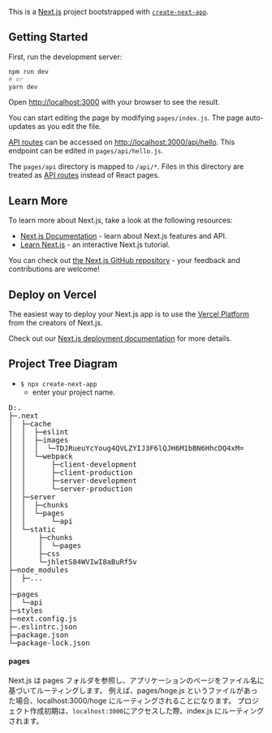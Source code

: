 This is a [Next.js](https://nextjs.org/) project bootstrapped with [`create-next-app`](https://github.com/vercel/next.js/tree/canary/packages/create-next-app).

## Getting Started

First, run the development server:

```bash
npm run dev
# or
yarn dev
```

Open [http://localhost:3000](http://localhost:3000) with your browser to see the result.

You can start editing the page by modifying `pages/index.js`. The page auto-updates as you edit the file.

[API routes](https://nextjs.org/docs/api-routes/introduction) can be accessed on [http://localhost:3000/api/hello](http://localhost:3000/api/hello). This endpoint can be edited in `pages/api/hello.js`.

The `pages/api` directory is mapped to `/api/*`. Files in this directory are treated as [API routes](https://nextjs.org/docs/api-routes/introduction) instead of React pages.

## Learn More

To learn more about Next.js, take a look at the following resources:

- [Next.js Documentation](https://nextjs.org/docs) - learn about Next.js features and API.
- [Learn Next.js](https://nextjs.org/learn) - an interactive Next.js tutorial.

You can check out [the Next.js GitHub repository](https://github.com/vercel/next.js/) - your feedback and contributions are welcome!

## Deploy on Vercel

The easiest way to deploy your Next.js app is to use the [Vercel Platform](https://vercel.com/new?utm_medium=default-template&filter=next.js&utm_source=create-next-app&utm_campaign=create-next-app-readme) from the creators of Next.js.

Check out our [Next.js deployment documentation](https://nextjs.org/docs/deployment) for more details.

## Project Tree Diagram

- `$ npx create-next-app`
  - enter your project name.

<pre>
D:.
├─.next
│  ├─cache
│  │  ├─eslint
│  │  ├─images
│  │  │  └─TDJRueuYcYoug4QVLZYIJ3F6lQJH6M1bBN6HhcDQ4xM=
│  │  └─webpack
│  │      ├─client-development
│  │      ├─client-production
│  │      ├─server-development
│  │      └─server-production
│  ├─server
│  │  ├─chunks
│  │  └─pages
│  │      └─api
│  └─static
│      ├─chunks
│      │  └─pages
│      ├─css
│      └─jhletS84WVIwI8aBuRf5v
├─node_modules
│  ├─...
│
├─pages
│  └─api
├─styles
├─next.config.js
├─.eslintrc.json
├─package.json
└─package-lock.json
</pre>

#### pages

Next.js は pages フォルダを参照し、アプリケーションのページをファイル名に基づいてルーティングします。
例えば、pages/hoge.js というファイルがあった場合、localhost:3000/hoge にルーティングされることになります。
プロジェクト作成初期は、`localhost:3000`にアクセスした際、index.js にルーティングされます。
